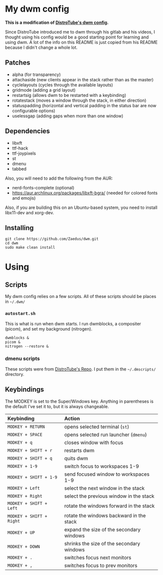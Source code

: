 # My dwm config

**This is a modification of [DistroTube's dwm config](https://gitlab.com/dwt1/dwm-distrotube).**

Since DistroTube introduced me to dwm through his gitlab and his videos, I thought using his config would be a good starting point for learning and using dwm. A lot of the info on this README is just copied from his README because I didn't change a whole lot.

## Patches

- alpha (for transparency)
- attachaside (new clients appear in the stack rather than as the master)
- cyclelayouts (cycles through the available layouts)
- gridmode (adding a grid layout)
- restartsig (allows dwm to be restarted with a keybinding)
- rotatestack (moves a window through the stack, in either direction)
- statuspadding (horizontal and vertical padding in the status bar are now configurable options)
- uselessgap (adding gaps when more than one window)

## Dependencies

- libxft
- ttf-hack
- ttf-joypixels
- st
- dmenu
- tabbed

Also, you will need to add the following from the AUR:

- nerd-fonts-complete (optional)
- https://aur.archlinux.org/packages/libxft-bgra/ (needed for colored fonts and emojis)

Also, if you are building this on an Ubuntu-based system, you need to install libx11-dev and xorg-dev.

## Installing

```
git clone https://github.com/Zaedus/dwm.git
cd dwm
sudo make clean install
```

# Using

## Scripts

My dwm config relies on a few scripts. All of these scripts should be places in `~/.dwm/`

### `autostart.sh`

This is what is run when dwm starts. I run dwmblocks, a compositer (picom), and set my background (nitrogen).

```
dwmblocks &
picom &
nitrogen --restore &
```

### dmenu scripts

These scripts were from [DistroTube's Repo](https://gitlab.com/dwt1/dmscripts). I put them in the `~/.dmscripts/` directory.

## Keybindings

The MODKEY is set to the Super/Windows key. Anything in parentheses is the default I've set it to, but it is always changeable.

| Keybinding              | Action |
| :-------------------    | :----- |
| `MODKEY + RETURN`       | opens selected terminal (`st`) |
| `MODKEY + SPACE`        | opens selected run launcher (`dmenu`) |
| `MODKEY + q`            | closes window with focus |
| `MODKEY + SHIFT + r`    | restarts dwm |
| `MODKEY + SHIFT + q`    | quits dwm |
| `MODKEY + 1-9`          | switch focus to workspaces 1-9 |
| `MODKEY + SHIFT + 1-9`  | send focused window to workspaces 1-9 |
| `MODKEY + Left`         | select the next window in the stack |
| `MODKEY + Right`        | select the previous window in the stack |
| `MODKEY + SHIFT + Left` | rotate the windows forward in the stack |
| `MODKEY + SHIFT + Right`| rotate the windows backward in the stack |
| `MODKEY + UP`           | expand the size of the secondary windows |
| `MODKEY + DOWN`         | shrinks the size of the secondary windows |
| `MODKEY + .`            | switches focus next monitors |
| `MODKEY + ,`            | switches focus to prev monitors |
